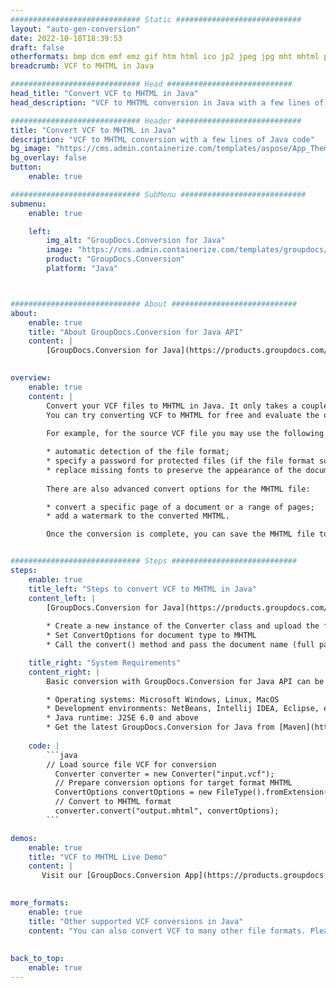 ```yaml
---
############################# Static ############################
layout: "auto-gen-conversion"
date: 2022-10-18T18:39:53
draft: false
otherformats: bmp dcm emf emz gif htm html ico jp2 jpeg jpg mht mhtml png psb psd svg svgz tga tif tiff webp wmf wmz
breadcrumb: VCF to MHTML in Java

############################# Head ############################
head_title: "Convert VCF to MHTML in Java"
head_description: "VCF to MHTML conversion in Java with a few lines of code. Convert over 160 file formats using the GroupDocs document conversion API for Java"

############################# Header ############################
title: "Convert VCF to MHTML in Java"
description: "VCF to MHTML conversion with a few lines of Java code"
bg_image: "https://cms.admin.containerize.com/templates/aspose/App_Themes/V3/images/bg/header1.png"
bg_overlay: false
button:
    enable: true

############################# SubMenu ############################
submenu:
    enable: true

    left:
        img_alt: "GroupDocs.Conversion for Java"
        image: "https://cms.admin.containerize.com/templates/groupdocs/images/product-logos/90x90-noborder/groupdocs-conversion-java.png"
        product: "GroupDocs.Conversion"
        platform: "Java"



############################# About ############################
about:
    enable: true
    title: "About GroupDocs.Conversion for Java API"
    content: |
        [GroupDocs.Conversion for Java](https://products.groupdocs.com/conversion/java/) is an advanced file format conversion API for converting between popular image and document formats such as Microsoft Office, OpenDocument, PDF, HTML, email, CAD. and much more with just a few lines of code. The native API automatically detects the formats of the original documents and offers many options for customizing the converted documents. Along with the function of extracting information from a document, it also supports caching of the conversion results to the local disk by default. However, any type of cache storage can be supported by implementing the appropriate interfaces - Amazon S3, Dropbox, Google Drive, Windows Azure, Reddis, or any others.
    

overview:
    enable: true
    content: |
        Convert your VCF files to MHTML in Java. It only takes a couple of lines of Java code on any platform of your choice, such as Windows, Linux, macOS.
        You can try converting VCF to MHTML for free and evaluate the quality of the conversion results. Along with simple file conversion scripts, you can try more sophisticated options for loading the VCF source file and storing the MHTML output. 
        
        For example, for the source VCF file you may use the following load options:

        * automatic detection of the file format;
        * specify a password for protected files (if the file format supports it);
        * replace missing fonts to preserve the appearance of the document.
        
        There are also advanced convert options for the MHTML file:

        * convert a specific page of a document or a range of pages;
        * add a watermark to the converted MHTML.

        Once the conversion is complete, you can save the MHTML file to your local file path or to any third party storage such as FTP, Amazon S3, Google Drive, Dropbox etc. Please note - to convert VCF to MHTML, you do not need to install any additional software, such as MS Office, Open Office, Adobe Acrobat Reader etc.


############################# Steps ############################
steps:
    enable: true
    title_left: "Steps to convert VCF to MHTML in Java"
    content_left: |
        [GroupDocs.Conversion for Java](https://products.groupdocs.com/conversion/java/) allows developers to easily convert VCF file to MHTML with a few lines of code.
        
        * Create a new instance of the Converter class and upload the file VCF with the full path
        * Set ConvertOptions for document type to MHTML
        * Call the convert() method and pass the document name (full path) and format (MHTML) as a parameter

    title_right: "System Requirements"
    content_right: |
        Basic conversion with GroupDocs.Conversion for Java API can be done with just a few lines of code. Our APIs are supported on all major platforms and operating systems. Before executing the code below, make sure you have the following prerequisites installed on your system.

        * Operating systems: Microsoft Windows, Linux, MacOS
        * Development environments: NetBeans, Intellij IDEA, Eclipse, etc.
        * Java runtime: J2SE 6.0 and above
        * Get the latest GroupDocs.Conversion for Java from [Maven](https://repository.groupdocs.com/webapp/#/artifacts/browse/tree/General/repo/com/groupdocs/groupdocs-conversion)
         
    code: |
        ```java    
        // Load source file VCF for conversion
          Converter converter = new Converter("input.vcf");
          // Prepare conversion options for target format MHTML
          ConvertOptions convertOptions = new FileType().fromExtension("mhtml").getConvertOptions();
          // Convert to MHTML format
          converter.convert("output.mhtml", convertOptions);
        ```

demos:
    enable: true
    title: "VCF to MHTML Live Demo"
    content: |
       Visit our [GroupDocs.Conversion App](https://products.groupdocs.app/conversion/family) website and try VCF to MHTML conversion now. The free demo has the following benefits
          

more_formats:
    enable: true
    title: "Other supported VCF conversions in Java"
    content: "You can also convert VCF to many other file formats. Please see the list below."
       
       
back_to_top:
    enable: true
---
```


